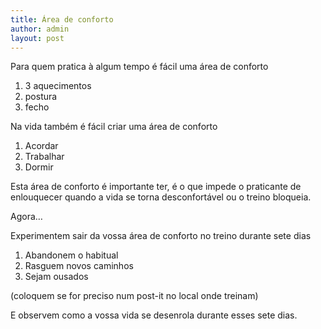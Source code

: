 ```yaml
---
title: Área de conforto
author: admin
layout: post
---
```

Para quem pratica à algum tempo é fácil uma área de conforto

1.  3 aquecimentos
2.  postura
3.  fecho

Na vida também é fácil criar uma área de conforto

1.  Acordar
2.  Trabalhar
3.  Dormir

Esta área de conforto é importante ter, é o que impede o praticante de enlouquecer quando a vida se torna desconfortável ou o treino bloqueia.

Agora&#8230;

Experimentem sair da vossa área de conforto no treino durante sete dias

1.  Abandonem o habitual
2.  Rasguem novos caminhos
3.  Sejam ousados

(coloquem se for preciso num post-it no local onde treinam)

E observem como a vossa vida se desenrola durante esses sete dias.